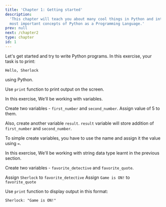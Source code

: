 ```yaml
---
title: 'Chapter 1: Getting started'
description:
  'This chapter will teach you about many cool things in Python and introduce you to the
  most important concepts of Python as a Programming Language.'
prev: null
next: /chapter2
type: chapter
id: 1
---
```


<exercise id="1" title="Introduction" type="slides">

<slides source="chapter1_01_introduction">
</slides>

</exercise>

<exercise id="2" title="Getting Started">

Let's get started and try to write Python programs. In this exercise, your task is to print:

```Hello, Sherlock```

using Python.

<codeblock id="01_03">

Use ```print``` function to print output on the screen.

</codeblock>

</exercise>

<exercise id="3" title="Variables" type="slides">

<slides source="chapter1_03_data_type_variable">
</slides>

</exercise>
<exercise id="4" title="Practice on Variables">

In this exercise, We'll be working with variables.

Create two variables - ```first_number``` and ```second_number```. Assign value of 5 to them.

Also, create another variable ```result```. ```result``` variable will store addition of ```first_number```
and ```second_number```.

<codeblock id="01_04">

To simple create variables, you have to use the name and assign it the value using ```=```.

</codeblock>

</exercise>
<exercise id="5" title="Basic Data Types - String" type="slides">

<slides source="chapter1_05_basic_data_type">
</slides>

</exercise>
<exercise id="6" title="Practice on String">

In this exercise, We'll be working with string data type learnt in the previous section.

Create two variables - ```favorite_detective``` and ```favorite_quote```.

Assign ```Sherlock``` to ```favorite_detective```
Assign ```Game is ON!``` to ```favorite_quote```

Use ```print``` function to display output in this format:

```Sherlock: "Game is ON!"```

<codeblock id="01_06">


</codeblock>

</exercise>
<exercise id="7" title="Basic Data Types - Numbers" type="slides">

<slides source="chapter1_07_basic_data_type">
</slides>

</exercise>